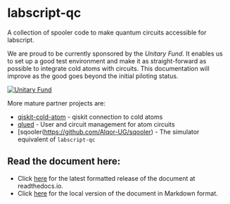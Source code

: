 # labscript-qc
A collection of spooler code to make quantum circuits accessible for labscript.

We are proud to be currently sponsored by the *Unitary Fund*. It enables us to set up a good test environment and make it as straight-forward as possible to integrate cold atoms with circuits. This documentation will improve as the good goes beyond the initial piloting status. 

[![Unitary Fund](https://img.shields.io/badge/Supported%20By-UNITARY%20FUND-brightgreen.svg?style=for-the-badge)](https://unitary.fund) 

More mature partner projects are:

- [qiskit-cold-atom](https://github.com/qiskit-community/qiskit-cold-atom) - qiskit connection to cold atoms
- [qlued](https://github.com/Alqor-UG/qlued) - User and circuit management for atom circuits
- [sqooler(https://github.com/Alqor-UG/sqooler) - The simulator equivalent of `labscript-qc`
## Read the document here:
* Click [here](http://labscript-qc.readthedocs.io/) for the latest formatted release of the document at readthedocs.io.
* Click [here](docs/user_guide.md) for the local version of the document in Markdown format.
